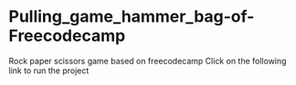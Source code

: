 # Pulling_game_hammer_bag-of-Freecodecamp
Rock paper scissors game based on freecodecamp
Click on the following link to run the project 
